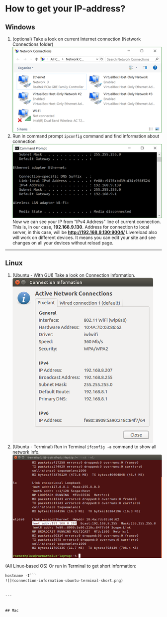 # How to get your IP-address?


## Windows
1. (optional) Take a look on current Internet connection (Network Connections folder)
![](t3kit-docs-lans-win.png)
2. Run in command prompt ```ipconfig``` command and find information about connection
![](t3kit-docs-ipconfig-win.png)
Now we can see your IP from “IPv4 Address” line of current connection. This is, in our case, **192.168.9.130**.
Address for connection to local server, in this case, will be **http://192.168.9.130:9004/**
Livereload also will work on different devices. It means you can edit your site and see changes on all your devices without reload page.


---


## Linux
1. (Ubuntu - With GUI) Take a look on Connection Information.
![](connection-information-ubuntu-gui.png)
2. (Ubuntu - Terminal) Run in Terminal ```ifconfig -a``` command to show all network info.
![](connection-information-ubuntu-terminal.png)

(All Linux-based OS) Or run in Terminal to get short information:
```
hostname -I```
![](connection-information-ubuntu-terminal-short.png)


---


## Mac






